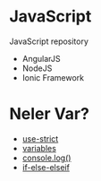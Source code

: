 # JavaScript
JavaScript repository


* AngularJS
* NodeJS
* Ionic Framework


# Neler Var?

* [use-strict](https://github.com/akcauser/JavaScript/tree/master/codes/use-strict)
* [variables](https://github.com/akcauser/JavaScript/tree/master/codes/variables)
* [console.log()](https://github.com/akcauser/JavaScript/tree/master/codes/console-log)
* [if-else-elseif](https://github.com/akcauser/JavaScript/tree/master/codes/if-else)

